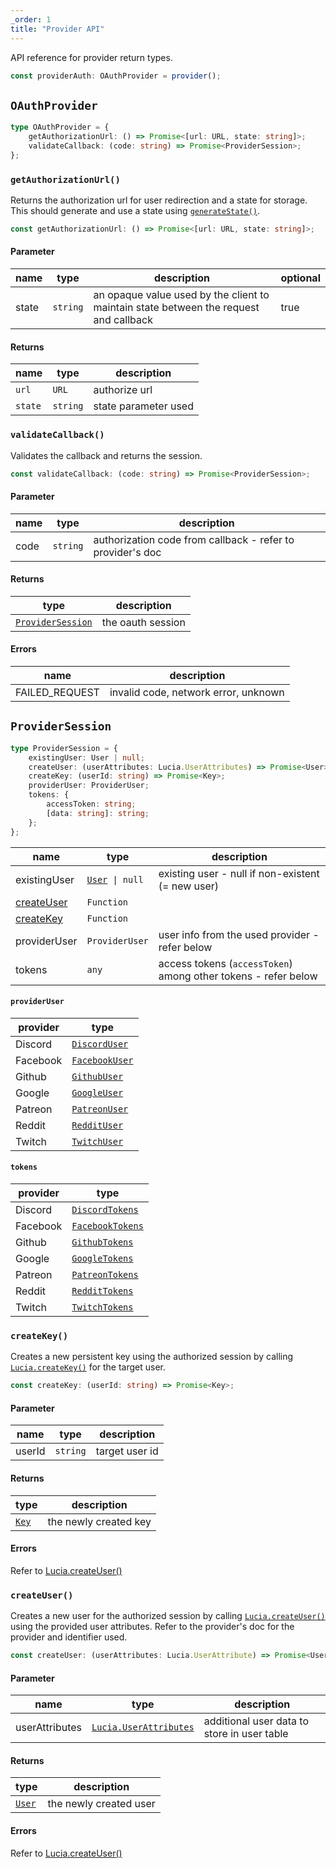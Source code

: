 ```yaml
---
_order: 1
title: "Provider API"
---
```


API reference for provider return types.

```ts
const providerAuth: OAuthProvider = provider();
```

## `OAuthProvider`

```ts
type OAuthProvider = {
	getAuthorizationUrl: () => Promise<[url: URL, state: string]>;
	validateCallback: (code: string) => Promise<ProviderSession>;
};
```

### `getAuthorizationUrl()`

Returns the authorization url for user redirection and a state for storage. This should generate and use a state using [`generateState()`](/oauth/reference/api#generatestate).

```ts
const getAuthorizationUrl: () => Promise<[url: URL, state: string]>;
```

#### Parameter

| name  | type     | description                                                                           | optional |
| ----- | -------- | ------------------------------------------------------------------------------------- | -------- |
| state | `string` | an opaque value used by the client to maintain state between the request and callback | true     |

#### Returns

| name    | type     | description          |
| ------- | -------- | -------------------- |
| `url`   | `URL`    | authorize url        |
| `state` | `string` | state parameter used |

### `validateCallback()`

Validates the callback and returns the session.

```ts
const validateCallback: (code: string) => Promise<ProviderSession>;
```

#### Parameter

| name | type     | description                                                |
| ---- | -------- | ---------------------------------------------------------- |
| code | `string` | authorization code from callback - refer to provider's doc |

#### Returns

| type                                                                | description       |
| ------------------------------------------------------------------- | ----------------- |
| [`ProviderSession`](/oauth/reference/api-reference#providersession) | the oauth session |

#### Errors

| name           | description                          |
| -------------- | ------------------------------------ |
| FAILED_REQUEST | invalid code, network error, unknown |

## `ProviderSession`

```ts
type ProviderSession = {
	existingUser: User | null;
	createUser: (userAttributes: Lucia.UserAttributes) => Promise<User>;
	createKey: (userId: string) => Promise<Key>;
	providerUser: ProviderUser;
	tokens: {
		accessToken: string;
		[data: string]: string;
	};
};
```

| name                                                    | type                                          | description                                                    |
| ------------------------------------------------------- | --------------------------------------------- | -------------------------------------------------------------- |
| existingUser                                            | [`User`](/reference/api/types#user)` \| null` | existing user - null if non-existent (= new user)              |
| [createUser](/oauth/reference/api-reference#createuser) | `Function`                                    |                                                                |
| [createKey](/oauth/reference/api-reference#createkey)   | `Function`                                    |                                                                |
| providerUser                                            | `ProviderUser`                                | user info from the used provider - refer below                 |
| tokens                                                  | `any`                                         | access tokens (`accessToken`) among other tokens - refer below |

#### `providerUser`

| provider | type                                                     |
| -------- | -------------------------------------------------------- |
| Discord  | [`DiscordUser`](/oauth/providers/discord#discorduser)    |
| Facebook | [`FacebookUser`](/oauth/providers/facebook#facebookuser) |
| Github   | [`GithubUser`](/oauth/providers/github#githubuser)       |
| Google   | [`GoogleUser`](/oauth/providers/google#googleuser)       |
| Patreon  | [`PatreonUser`](/oauth/providers/patreon#patreonuser)    |
| Reddit   | [`RedditUser`](/oauth/providers/reddit#reddituser)       |
| Twitch   | [`TwitchUser`](/oauth/providers/twitch#twitchuser)       |

#### `tokens`

| provider | type                                                         |
| -------- | ------------------------------------------------------------ |
| Discord  | [`DiscordTokens`](/oauth/providers/discord#discordtokens)    |
| Facebook | [`FacebookTokens`](/oauth/providers/facebook#facebooktokens) |
| Github   | [`GithubTokens`](/oauth/providers/github#githubtokens)       |
| Google   | [`GoogleTokens`](/oauth/providers/google#googletokens)       |
| Patreon  | [`PatreonTokens`](/oauth/providers/patreon#patreontokens)    |
| Reddit   | [`RedditTokens`](/oauth/providers/reddit#reddittokens)       |
| Twitch   | [`TwitchTokens`](/oauth/providers/twitch#twitchtokens)       |

### `createKey()`

Creates a new persistent key using the authorized session by calling [`Lucia.createKey()`](/reference/api/auth#createkey) for the target user.

```ts
const createKey: (userId: string) => Promise<Key>;
```

#### Parameter

| name   | type     | description    |
| ------ | -------- | -------------- |
| userId | `string` | target user id |

#### Returns

| type                              | description           |
| --------------------------------- | --------------------- |
| [`Key`](/reference/api/types#key) | the newly created key |

#### Errors

Refer to [Lucia.createUser()](/reference/api/auth#createkey)

### `createUser()`

Creates a new user for the authorized session by calling [`Lucia.createUser()`](/reference/api/auth#createuser) using the provided user attributes. Refer to the provider's doc for the provider and identifier used.

```ts
const createUser: (userAttributes: Lucia.UserAttribute) => Promise<User>;
```

#### Parameter

| name           | type                                                                | description                                 |
| -------------- | ------------------------------------------------------------------- | ------------------------------------------- |
| userAttributes | [`Lucia.UserAttributes`](/reference/api/lucia-types#userattributes) | additional user data to store in user table |

#### Returns

| type                                | description            |
| ----------------------------------- | ---------------------- |
| [`User`](/reference/api/types#user) | the newly created user |

#### Errors

Refer to [Lucia.createUser()](/reference/api/auth#createuser)
